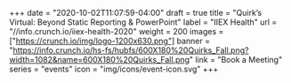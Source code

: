 +++
date = "2020-10-02T11:07:59-04:00"
draft = true
title = "Quirk’s Virtual: Beyond Static Reporting & PowerPoint"
label = "IIEX Health"
url = "//info.crunch.io/iiex-health-2020"
weight = 200
images = ["https://crunch.io/img/logo-1200x630.png"]
banner = "https://info.crunch.io/hs-fs/hubfs/600X180%20Quirks_Fall.png?width=1082&name=600X180%20Quirks_Fall.png"
link = "Book a Meeting"
series = "events"
icon = "img/icons/event-icon.svg"
+++
